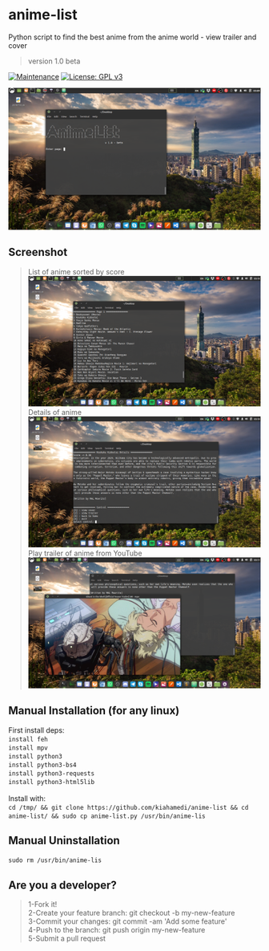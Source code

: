 # anime-list
Python script to find the best anime from the anime world - view trailer and cover
> version 1.0 beta

[![Maintenance](https://img.shields.io/badge/Maintained%3F-yes-green.svg)](https://GitHub.com/Naereen/StrapDown.js/graphs/commit-activity)
[![License: GPL v3](https://img.shields.io/badge/License-GPLv3-blue.svg)](https://www.gnu.org/licenses/gpl-3.0)


![alt text](https://raw.githubusercontent.com/kiahamedi/anime-list/main/screen1.png)



## Screenshot
> List of anime sorted by score
![alt text](https://raw.githubusercontent.com/kiahamedi/anime-list/main/screen2.png)
> Details of anime
![alt text](https://raw.githubusercontent.com/kiahamedi/anime-list/main/screen3.png)
> Play trailer of anime from YouTube
![alt text](https://raw.githubusercontent.com/kiahamedi/anime-list/main/screen4.png)


## Manual Installation (for any linux)
First install deps:</br>
`install feh`</br>
`install mpv`</br>
`install python3`</br>
`install python3-bs4`</br>
`install python3-requests`</br>
`install python3-html5lib`</br>
</br>
Install with:</br>
`cd /tmp/ && git clone https://github.com/kiahamedi/anime-list && cd anime-list/ && sudo cp anime-list.py /usr/bin/anime-lis`

## Manual Uninstallation
`sudo rm /usr/bin/anime-lis`


## Are you a developer?
> 1-Fork it!</br>
> 2-Create your feature branch: git checkout -b my-new-feature</br>
> 3-Commit your changes: git commit -am 'Add some feature'</br>
> 4-Push to the branch: git push origin my-new-feature</br>
> 5-Submit a pull request</br>
